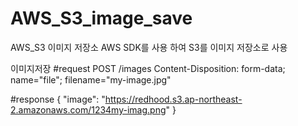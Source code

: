 # AWS_S3_image_save
AWS_S3 이미지 저장소 
AWS SDK를 사용 하여 S3를 이미지 저장소로 사용

이미지저장
#request
POST /images
Content-Disposition: form-data; name="file"; filename="my-image.jpg"

#response
{
  "image": "https://redhood.s3.ap-northeast-2.amazonaws.com/1234my-imag.png"
}
